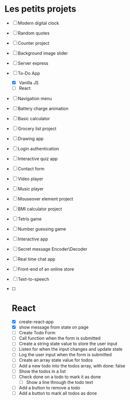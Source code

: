 # Les petits projets

* [ ] Modern digital clock
* [ ] Random quotes
* [ ] Counter project
* [ ] Background image slider
* [ ] Server express
* [ ] To-Do App
  * [x] Vanilla JS
  * [ ] React
* [ ] Navigation menu
* [ ] Battery charge animation
* [ ] Basic calculator
* [ ] Grocery list project
* [ ] Drawing app
* [ ] Login authentication
* [ ] Interactive quiz app
* [ ] Contact form
* [ ] Video player
* [ ] Music player
* [ ] Mouseover element project
* [ ] BMI calculator project
* [ ] Tetris game
* [ ] Number guessing game
* [ ] Interactive app
* [ ] Secret message Encoder\Decoder
* [ ] Real time chat app
* [ ] Front-end of an online store
* [ ] Text-to-speech

* [ ] # React
  * [x] create-react-app
  * [x] show message from state on page
  * [ ] Create Todo Form
  * [ ] Call function when the form is submitted
  * [ ] Create a string state value to store the user input
  * [ ] Listen for when the input changes and update state
  * [ ] Log the user input when the form is submitted
  * [ ] Create an array state value for todos
  * [ ] Add a new todo into the todos array, with done: false
  * [ ] Show the todos in a list
  * [ ] Check done on a todo to mark it as done
    * [ ] Show a line through the todo text
  * [ ] Add a button to remove a todo
  * [ ] Add a button to mark all todos as done